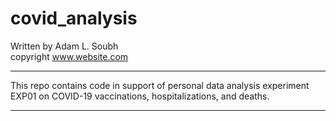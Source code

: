 # covid_analysis
Written by Adam L. Soubh  
copyright www.website.com  
***
This repo contains code in support of personal data analysis experiment EXP01 on COVID-19 vaccinations, hospitalizations, and deaths.
***
